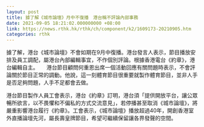 ```yaml
---
layout: post
title: 據了解《城市論壇》月中不復播　港台稱不評論內部事務
date: 2021-09-05 18:21:02.000000000 +08:00
link: https://news.rthk.hk/rthk/ch/component/k2/1609173-20210905.htm
categories: rthk
---
```


據了解，港台《城市論壇》不會如期在9月中復播。港台發言人表示，節目播放安排及員工調配，屬港台內部編輯事宜，不作個別評論。根據香港電台《約章》，港台編輯自主。
　
港台節目顧問何重恩出席一個活動回應有關問題時表示，不會評論關於節目正常的調動。他說，這一刻體育節目很重要就製作體育節目，並非人手是否足夠問題，人手不足都會去做。

港台節目製作人員工會表示，港台《約章》訂明，港台須「提供開放平台，讓公眾暢所欲言，以不畏懼和不偏私的方式交流意見」，若停播甚至取消《城市論壇》，將嚴重影響港台履行《約章》。工會表示，《城市論壇》播放超過40年，開創香港室外直播論壇先河，屬長壽皇牌節目，希望可繼續保留讓各界發聲的空間。
